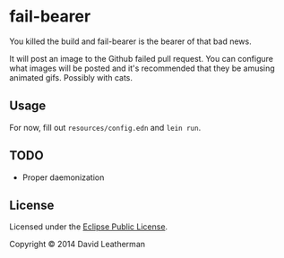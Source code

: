 # fail-bearer

You killed the build and fail-bearer is the bearer of that bad news.

It will post an image to the Github failed pull request.  You can
configure what images will be posted and it's recommended that they be
amusing animated gifs.  Possibly with cats.

## Usage

For now, fill out `resources/config.edn` and `lein run`.

## TODO
- Proper daemonization

## License

Licensed under the
[Eclipse Public License](http://www.eclipse.org/legal/epl-v10.html).

Copyright © 2014 David Leatherman
